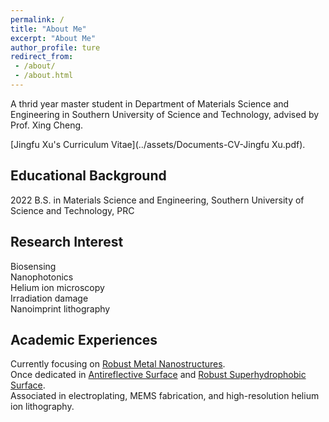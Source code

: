 ```yaml
---
permalink: /
title: "About Me"
excerpt: "About Me"
author_profile: ture
redirect_from: 
 - /about/
 - /about.html
---
```


A thrid year master student in Department of Materials Science and Engineering in Southern University of Science and Technology, advised by Prof. Xing Cheng.

[Jingfu Xu's Curriculum Vitae](../assets/Documents-CV-Jingfu Xu.pdf).

Educational Background
------
2022   B.S. in Materials Science and Engineering, Southern University of Science and Technology, PRC

Research Interest
------
Biosensing  
Nanophotonics  
Helium ion microscopy  
Irradiation damage  
Nanoimprint lithography    

Academic Experiences
------
Currently focusing on [Robust Metal Nanostructures](../images/metal.jpg).  
Once dedicated in [Antireflective Surface](../images/antireflective.jpg) and [Robust Superhydrophobic Surface](../images/superhydrophobic.jpg).  
Associated in electroplating, MEMS fabrication, and high-resolution helium ion lithography.
